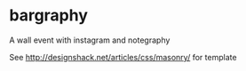 # bargraphy
A wall event with instagram and notegraphy

See http://designshack.net/articles/css/masonry/ for template